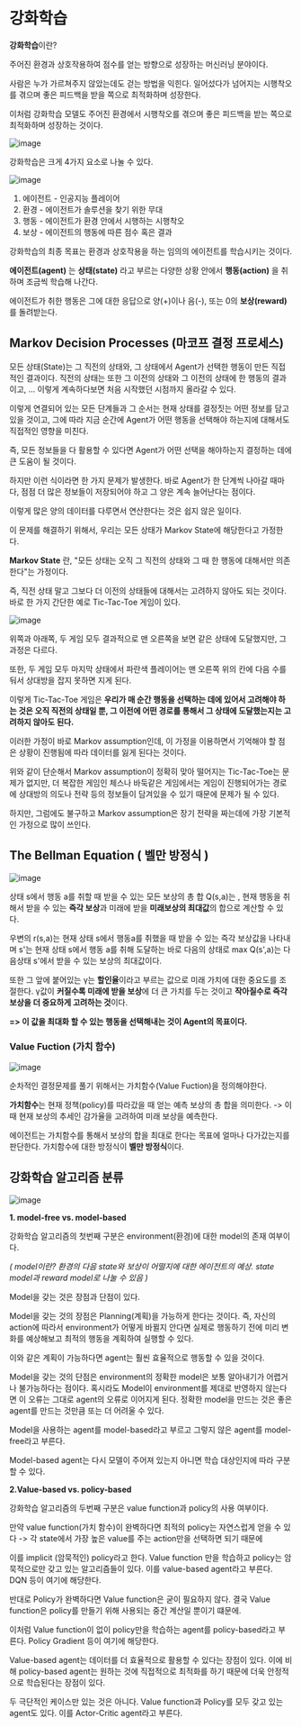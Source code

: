 # 강화학습 #

**강화학습**이란?

주어진 환경과 상호작용하여 점수를 얻는 방향으로 성장하는 머신러닝 분야이다.

사람은 누가 가르쳐주지 않았는데도 걷는 방법을 익힌다. 일어섰다가 넘어지는 시행착오를 겪으며 좋은 피드백을 받을 쪽으로 최적화하며 성장한다.

이처럼 강화학습 모델도 주어진 환경에서 시행착오를 겪으며 좋은 피드백을 받는 쪽으로 최적화하며 성장하는 것이다.

![image](https://user-images.githubusercontent.com/66320010/113860883-81707a00-97e1-11eb-97ab-2cca414b846c.png)

강화학습은 크게 4가지 요소로 나눌 수 있다.

![image](https://user-images.githubusercontent.com/66320010/113860392-f0010800-97e0-11eb-88a5-a1688313678e.png)

1) 에이전트 - 인공지능 플레이어
2) 환경 - 에이전트가 솔루션을 찾기 위한 무대
3) 행동 - 에이전트가 환경 안에서 시행하는 시행착오
4) 보상 - 에이전트의 행동에 따른 점수 혹은 결과

강화학습의 최종 목표는 환경과 상호작용을 하는 임의의 에이전트를 학습시키는 것이다. 

**에이전트(agent)** 는 **상태(state)** 라고 부르는 다양한 상황 안에서 **행동(action)** 을 취하며 조금씩 학습해 나간다.

에이전트가 취한 행동은 그에 대한 응답으로 양(+)이나 음(-), 또는 0의 **보상(reward)** 를 돌려받는다.

## Markov Decision Processes (마코프 결정 프로세스) ## 

모든 상태(State)는 그 직전의 상태와, 그 상태에서 Agent가 선택한 행동이 만든 직접적인 결과이다. 직전의 상태는 또한 그 이전의 상태와 그 이전의 상태에 한 행동의 결과이고, ... 이렇게 계속하다보면 처음 시작했던 시점까지 올라갈 수 있다. 

이렇게 연결되어 있는 모든 단계들과 그 순서는 현재 상태를 결정짓는 어떤 정보를 담고 있을 것이고, 그에 따라 지금 순간에 Agent가 어떤 행동을 선택해야 하는지에 대해서도 직접적인 영향을 미친다. 

즉, 모든 정보들을 다 활용할 수 있다면 Agent가 어떤 선택을 해야하는지 결정하는 데에 큰 도움이 될 것이다.

하지만 이런 식이라면 한 가지 문제가 발생한다. 바로 Agent가 한 단계씩 나아갈 때마다, 점점 더 많은 정보들이 저장되어야 하고 그 양은 계속 늘어난다는 점이다. 

이렇게 많은 양의 데이터를 다루면서 연산한다는 것은 쉽지 않은 일이다. 

이 문제를 해결하기 위해서, 우리는 모든 상태가 Markov State에 해당한다고 가정한다. 

**Markov State** 란, "모든 상태는 오직 그 직전의 상태와 그 때 한 행동에 대해서만 의존한다"는 가정이다. 

즉, 직전 상태 말고 그보다 더 이전의 상태들에 대해서는 고려하지 않아도 되는 것이다. 바로 한 가지 간단한 예로 Tic-Tac-Toe 게임이 있다. 

![image](https://user-images.githubusercontent.com/66320010/113866190-f941a300-97e7-11eb-8947-0cec60dd1408.png)

위쪽과 아래쪽, 두 게임 모두 결과적으로 맨 오른쪽을 보면 같은 상태에 도달했지만, 그 과정은 다르다. 

또한, 두 게임 모두 마지막 상태에서 파란색 플레이어는 맨 오른쪽 위의 칸에 다음 수를 둬서 상대방을 잡지 못하면 지게 된다. 

이렇게 Tic-Tac-Toe 게임은 **우리가 매 순간 행동을 선택하는 데에 있어서 고려해야 하는 것은 오직 직전의 상태일 뿐, 그 이전에 어떤 경로를 통해서 그 상태에 도달했는지는 고려하지 않아도 된다.** 

이러한 가정이 바로 Markov assumption인데, 이 가정을 이용하면서 기억해야 할 점은 상황이 진행됨에 따라 데이터를 잃게 된다는 것이다. 

위와 같이 단순해서 Markov assumption이 정확히 맞아 떨어지는 Tic-Tac-Toe는 문제가 없지만, 더 복잡한 게임인 체스나 바둑같은 게임에서는 게임이 진행되어가는 경로에 상대방의 의도나 전략 등의 정보들이 담겨있을 수 있기 때문에 문제가 될 수 있다.

하지만, 그럼에도 불구하고 Markov assumption은 장기 전략을 짜는데에 가장 기본적인 가정으로 많이 쓰인다. 

## The Bellman Equation ( 벨만 방정식 ) ##

![image](https://user-images.githubusercontent.com/66320010/113866899-d1067400-97e8-11eb-9608-8889574e7df5.png)

상태 s에서 행동 a를 취할 때 받을 수 있는 모든 보상의 총 합 Q(s,a)는 , 현재 행동을 취해서 받을 수 있는 **즉각 보상**과 미래에 받을 **미래보상의 최대값**의 합으로 계산할 수 있다.

우변의 r(s,a)는 현재 상태 s에서 행동a를 취했을 때 받을 수 있는 즉각 보상값을 나타내며 s'는 현재 상태 s에서 행동 a를 취해 도달하는 바로 다음의 상태로 max Q(s',a)는 다음상태 s'에서 받을 수 있는 보상의 최대값이다. 

또한 그 앞에 붙어있는 γ는 **할인율**이라고 부르는 값으로 미래 가치에 대한 중요도를 조절한다. γ값이 **커질수록 미래에 받을 보상**에 더 큰 가치를 두는 것이고 **작아질수로 즉각보상을 더 중요하게 고려하는 것**이다.


**=> 이 값을 최대화 할 수 있는 행동을 선택해내는 것이 Agent의 목표이다.**

### Value Fuction (가치 함수) ###

![image](https://user-images.githubusercontent.com/66320010/113871031-6efc3d80-97ed-11eb-861b-05baa1927378.png)

순차적인 결정문제를 풀기 위해서는 가치함수(Value Fuction)을 정의해야한다.

**가치함수**는 현재 정책(policy)를 따라갔을 때 얻는 예측 보상의 총 합을 의미한다. -> 이 때 현재 보상의 추세인 감가율을 고려하여 미래 보상을 예측한다.

에이전트는 가치함수를 통해서 보상의 합을 최대로 한다는 목표에 얼마나 다가갔는지를 판단한다. 가치함수에 대한 방정식이 **벨만 방정식**이다.

## 강화학습 알고리즘 분류 ##

![image](https://user-images.githubusercontent.com/66320010/113862543-7d455c00-97e3-11eb-94dd-9974a2e3fc0b.png)

**1. model-free vs. model-based**

강화학습 알고리즘의 첫번째 구분은 environment(환경)에 대한 model의 존재 여부이다. 

*( model이란? 환경의 다음 state와 보상이 어떨지에 대한 에이전트의 예상. state model과 reward model로 나눌 수 있음 )*

Model을 갖는 것은 장점과 단점이 있다.

Model을 갖는 것의 장점은 Planning(계획)을 가능하게 한다는 것이다. 즉, 자신의 action에 따라서 environment가 어떻게 바뀔지 안다면 실제로 행동하기 전에 미리 변화를 예상해보고 최적의 행동을 계획하여 실행할 수 있다. 

이와 같은 계획이 가능하다면 agent는 훨씬 효율적으로 행동할 수 있을 것이다.

Model을 갖는 것의 단점은 environment의 정확한 model은 보통 알아내기가 어렵거나 불가능하다는 점이다. 혹시라도 Model이 environment를 제대로 반영하지 않는다면 이 오류는 그대로 agent의 오류로 이어지게 된다. 정확한 model을 만드는 것은 좋은 agent를 만드는 것만큼 또는 더 어려울 수 있다.

Model을 사용하는 agent를 model-based라고 부르고 그렇지 않은 agent를 model-free라고 부른다.

Model-based agent는 다시 모델이 주어져 있는지 아니면 학습 대상인지에 따라 구분할 수 있다.

**2.Value-based vs. policy-based**

강화학습 알고리즘의 두번째 구분은 value function과 policy의 사용 여부이다.

만약 value function(가치 함수)이 완벽하다면 최적의 policy는 자연스럽게 얻을 수 있다 -> 각 state에서 가장 높은 value를 주는 action만을 선택하면 되기 때문에 

이를 implicit (암묵적인) policy라고 한다. Value function 만을 학습하고 policy는 암묵적으로만 갖고 있는 알고리즘들이 있다. 이를 value-based agent라고 부른다. DQN 등이 여기에 해당한다.

반대로 Policy가 완벽하다면 Value function은 굳이 필요하지 않다. 결국 Value function은 policy를 만들기 위해 사용되는 중간 계산일 뿐이기 떄문에.

이처럼 Value function이 없이 policy만을 학습하는 agent를 policy-based라고 부른다. Policy Gradient 등이 여기에 해당한다.

Value-based agent는 데이터를 더 효율적으로 활용할 수 있다는 장점이 있다. 이에 비해 policy-based agent는 원하는 것에 직접적으로 최적화를 하기 때문에 더욱 안정적으로 학습된다는 장점이 있다.

두 극단적인 케이스만 있는 것은 아니다. Value function과 Policy를 모두 갖고 있는 agent도 있다. 이를 Actor-Critic agent라고 부른다.



